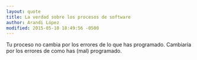 ```yaml
---
layout: quote
title: La verdad sobre los procesos de software
author: Arandi López
modified: 2015-05-10 18:49:56 -0500
---
```

Tu proceso no cambia por los errores de lo que has programado. Cambiaría por los errores de como has (mal) programado.
